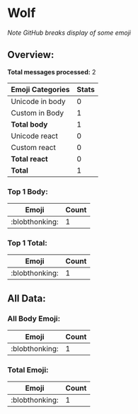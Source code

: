 # Wolf

*Note GitHub breaks display of some emoji*

## Overview:

**Total messages processed:** 2

Emoji Categories | Stats
-------|--------
Unicode in body | 0
Custom in Body | 1
**Total body** | 1
Unicode react | 0
Custom react | 0
**Total react** | 0
**Total** | 1

### Top 1 Body:

Emoji | Count
-------|--------
:blobthonking: | 1

### Top 1 Total:

Emoji | Count
-------|--------
:blobthonking: | 1

## All Data:

### All Body Emoji:

Emoji | Count
-------|--------
:blobthonking: | 1

### Total Emoji:

Emoji | Count
-------|--------
:blobthonking: | 1

